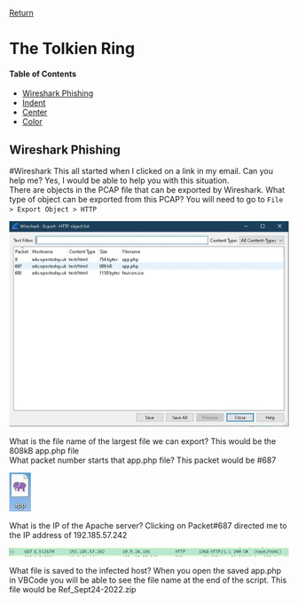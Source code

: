 [Return](https://github.com/visionthex/SANS2022-Holiday-Hack-Challange/blob/main/SANSHHC.md)

# The Tolkien Ring

#### Table of Contents

- [Wireshark Phishing](#Wireshark)
- [Indent](#indent)
- [Center](#center)
- [Color](#color)

## Wireshark Phishing
#Wireshark
This all started when I clicked on a link in my email. Can you help me? Yes, I would be able to help you with this situation.
<br>
There are objects in the PCAP file that can be exported by Wireshark. What type of object can be exported from this PCAP? You will need to go to `File > Export Object > HTTP`

![image1](https://github.com/visionthex/SANS2022-Holiday-Hack-Challange/blob/main/Images/TheTolkienRing/image1.jpg "Exported files that can be analyzed further")

What is the file name of the largest file we can export? This would be the 808kB app.php file
<br>
What packet number starts that app.php file? This packet would be #687

![Image2](https://github.com/visionthex/SANS2022-Holiday-Hack-Challange/blob/main/Images/TheTolkienRing/image2.jpg "Application that was downloaded to host")

What is the IP of the Apache server? Clicking on Packet#687 directed me to the IP address of 192.185.57.242

![Image3](https://github.com/visionthex/SANS2022-Holiday-Hack-Challange/blob/main/Images/TheTolkienRing/image3.jpg "The IP Address to the Apache Server")

What file is saved to the infected host? When you open the saved app.php in VBCode you will be able to see the file name at the end of the script. This file would be Ref_Sept24-2022.zip
